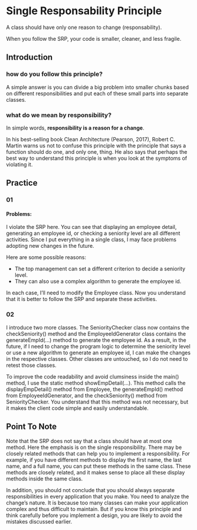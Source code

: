 # Single Responsability Principle

A class should have only one reason to change (responsability).

When you follow the SRP, your code is smaller, cleaner, and less fragile. 

## Introduction

### how do you follow this principle? 

A simple answer is you can divide a big problem into smaller chunks based on different responsibilities and put each of these small parts into separate classes.

### what do we mean by responsibility? 

In simple words, **responsibility is a reason for a change**. 

In his best-selling book Clean Architecture (Pearson, 2017), Robert C. Martin warns us not to confuse this principle with the principle that says a function should do one, and only one, thing. He also says that perhaps the best way to understand this principle is when you look at the symptoms of violating it.

## Practice

### 01

#### Problems:

I violate the SRP here. You can see that displaying an employee detail, generating an employee id, or checking a seniority level are all different activities. Since I put everything in a single class, I may face problems adopting new changes in the future.

Here are some possible reasons:

- The top management can set a different criterion to decide a seniority level.
- They can also use a complex algorithm to generate the employee id.

In each case, I’ll need to modify the Employee class. Now you understand that it is better to follow the SRP and separate these activities.

### 02

I introduce two more classes. The SeniorityChecker class now contains the checkSeniority() method and the EmployeeIdGenerator class contains the generateEmpId(...) method to generate the employee id. As a result, in the future, if I need to change the program logic to determine the seniority level or use a new algorithm to generate an employee id, I can make the changes in the respective classes. Other classes are untouched, so I do not need to retest those classes.

To improve the code readability and avoid clumsiness inside the main() method, I use the static method showEmpDetail(...). This method calls the displayEmpDetail() method from Employee, the generateEmpId() method from EmployeeIdGenerator, and the checkSeniority() method from SeniorityChecker. You understand that this method was not necessary, but it makes the client code simple and easily understandable.

## Point To Note

Note that the SRP does not say that a class should have at most one method. Here the emphasis is on the single responsibility. There may be closely related methods that can help you to implement a responsibility. For example, if you have different methods to display the first name, the last name, and a full name, you can put these methods in the same class. These methods are closely related, and it makes sense to place all these display methods inside the same class.

In addition, you should not conclude that you should always separate responsibilities in every application that you make. You need to analyze the change’s nature. It is because too many classes can make your application complex and thus difficult to maintain. But if you know this principle and think carefully before you implement a design, you are likely to avoid the mistakes discussed earlier.
